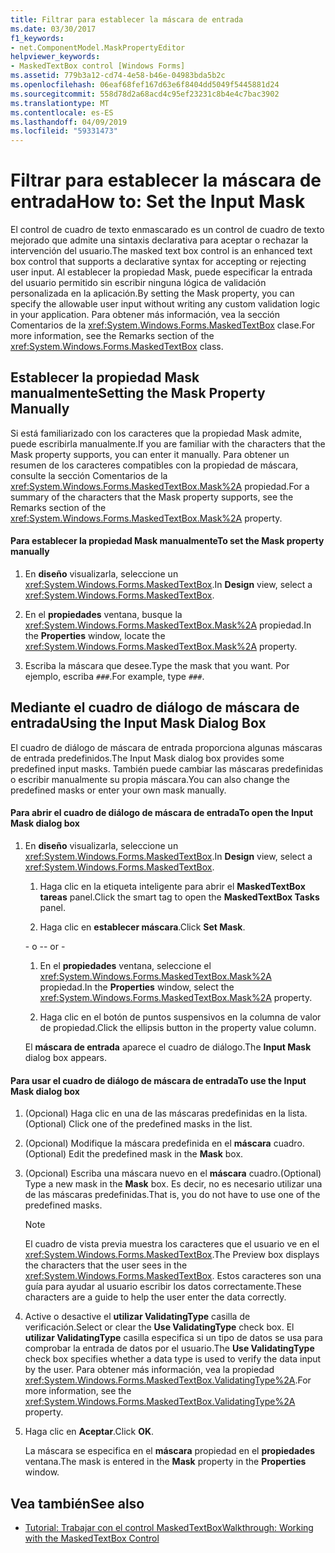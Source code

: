 ```yaml
---
title: Filtrar para establecer la máscara de entrada
ms.date: 03/30/2017
f1_keywords:
- net.ComponentModel.MaskPropertyEditor
helpviewer_keywords:
- MaskedTextBox control [Windows Forms]
ms.assetid: 779b3a12-cd74-4e58-b46e-04983bda5b2c
ms.openlocfilehash: 06eaf68fef167d63e6f8404dd5049f5445881d24
ms.sourcegitcommit: 558d78d2a68acd4c95ef23231c8b4e4c7bac3902
ms.translationtype: MT
ms.contentlocale: es-ES
ms.lasthandoff: 04/09/2019
ms.locfileid: "59331473"
---
```

# <a name="how-to-set-the-input-mask"></a><span data-ttu-id="3c505-102">Filtrar para establecer la máscara de entrada</span><span class="sxs-lookup"><span data-stu-id="3c505-102">How to: Set the Input Mask</span></span>
<span data-ttu-id="3c505-103">El control de cuadro de texto enmascarado es un control de cuadro de texto mejorado que admite una sintaxis declarativa para aceptar o rechazar la intervención del usuario.</span><span class="sxs-lookup"><span data-stu-id="3c505-103">The masked text box control is an enhanced text box control that supports a declarative syntax for accepting or rejecting user input.</span></span> <span data-ttu-id="3c505-104">Al establecer la propiedad Mask, puede especificar la entrada del usuario permitido sin escribir ninguna lógica de validación personalizada en la aplicación.</span><span class="sxs-lookup"><span data-stu-id="3c505-104">By setting the Mask property, you can specify the allowable user input without writing any custom validation logic in your application.</span></span> <span data-ttu-id="3c505-105">Para obtener más información, vea la sección Comentarios de la <xref:System.Windows.Forms.MaskedTextBox> clase.</span><span class="sxs-lookup"><span data-stu-id="3c505-105">For more information, see the Remarks section of the <xref:System.Windows.Forms.MaskedTextBox> class.</span></span>  
  
## <a name="setting-the-mask-property-manually"></a><span data-ttu-id="3c505-106">Establecer la propiedad Mask manualmente</span><span class="sxs-lookup"><span data-stu-id="3c505-106">Setting the Mask Property Manually</span></span>  
 <span data-ttu-id="3c505-107">Si está familiarizado con los caracteres que la propiedad Mask admite, puede escribirla manualmente.</span><span class="sxs-lookup"><span data-stu-id="3c505-107">If you are familiar with the characters that the Mask property supports, you can enter it manually.</span></span> <span data-ttu-id="3c505-108">Para obtener un resumen de los caracteres compatibles con la propiedad de máscara, consulte la sección Comentarios de la <xref:System.Windows.Forms.MaskedTextBox.Mask%2A> propiedad.</span><span class="sxs-lookup"><span data-stu-id="3c505-108">For a summary of the characters that the Mask property supports, see the Remarks section of the <xref:System.Windows.Forms.MaskedTextBox.Mask%2A> property.</span></span>  
  
#### <a name="to-set-the-mask-property-manually"></a><span data-ttu-id="3c505-109">Para establecer la propiedad Mask manualmente</span><span class="sxs-lookup"><span data-stu-id="3c505-109">To set the Mask property manually</span></span>  
  
1. <span data-ttu-id="3c505-110">En **diseño** visualizarla, seleccione un <xref:System.Windows.Forms.MaskedTextBox>.</span><span class="sxs-lookup"><span data-stu-id="3c505-110">In **Design** view, select a <xref:System.Windows.Forms.MaskedTextBox>.</span></span>  
  
2. <span data-ttu-id="3c505-111">En el **propiedades** ventana, busque la <xref:System.Windows.Forms.MaskedTextBox.Mask%2A> propiedad.</span><span class="sxs-lookup"><span data-stu-id="3c505-111">In the **Properties** window, locate the <xref:System.Windows.Forms.MaskedTextBox.Mask%2A> property.</span></span>  
  
3. <span data-ttu-id="3c505-112">Escriba la máscara que desee.</span><span class="sxs-lookup"><span data-stu-id="3c505-112">Type the mask that you want.</span></span> <span data-ttu-id="3c505-113">Por ejemplo, escriba `###`.</span><span class="sxs-lookup"><span data-stu-id="3c505-113">For example, type `###`.</span></span>  
  
## <a name="using-the-input-mask-dialog-box"></a><span data-ttu-id="3c505-114">Mediante el cuadro de diálogo de máscara de entrada</span><span class="sxs-lookup"><span data-stu-id="3c505-114">Using the Input Mask Dialog Box</span></span>  
 <span data-ttu-id="3c505-115">El cuadro de diálogo de máscara de entrada proporciona algunas máscaras de entrada predefinidos.</span><span class="sxs-lookup"><span data-stu-id="3c505-115">The Input Mask dialog box provides some predefined input masks.</span></span> <span data-ttu-id="3c505-116">También puede cambiar las máscaras predefinidas o escribir manualmente su propia máscara.</span><span class="sxs-lookup"><span data-stu-id="3c505-116">You can also change the predefined masks or enter your own mask manually.</span></span>  
  
#### <a name="to-open-the-input-mask-dialog-box"></a><span data-ttu-id="3c505-117">Para abrir el cuadro de diálogo de máscara de entrada</span><span class="sxs-lookup"><span data-stu-id="3c505-117">To open the Input Mask dialog box</span></span>  
  
1. <span data-ttu-id="3c505-118">En **diseño** visualizarla, seleccione un <xref:System.Windows.Forms.MaskedTextBox>.</span><span class="sxs-lookup"><span data-stu-id="3c505-118">In **Design** view, select a <xref:System.Windows.Forms.MaskedTextBox>.</span></span>  
  
    1.  <span data-ttu-id="3c505-119">Haga clic en la etiqueta inteligente para abrir el **MaskedTextBox tareas** panel.</span><span class="sxs-lookup"><span data-stu-id="3c505-119">Click the smart tag to open the **MaskedTextBox Tasks** panel.</span></span>  
  
    2.  <span data-ttu-id="3c505-120">Haga clic en **establecer máscara**.</span><span class="sxs-lookup"><span data-stu-id="3c505-120">Click **Set Mask**.</span></span>  
  
     <span data-ttu-id="3c505-121">\- o -</span><span class="sxs-lookup"><span data-stu-id="3c505-121">\- or -</span></span>  
  
    1.  <span data-ttu-id="3c505-122">En el **propiedades** ventana, seleccione el <xref:System.Windows.Forms.MaskedTextBox.Mask%2A> propiedad.</span><span class="sxs-lookup"><span data-stu-id="3c505-122">In the **Properties** window, select the <xref:System.Windows.Forms.MaskedTextBox.Mask%2A> property.</span></span>  
  
    2.  <span data-ttu-id="3c505-123">Haga clic en el botón de puntos suspensivos en la columna de valor de propiedad.</span><span class="sxs-lookup"><span data-stu-id="3c505-123">Click the ellipsis button in the property value column.</span></span>  
  
     <span data-ttu-id="3c505-124">El **máscara de entrada** aparece el cuadro de diálogo.</span><span class="sxs-lookup"><span data-stu-id="3c505-124">The **Input Mask** dialog box appears.</span></span>  
  
#### <a name="to-use-the-input-mask-dialog-box"></a><span data-ttu-id="3c505-125">Para usar el cuadro de diálogo de máscara de entrada</span><span class="sxs-lookup"><span data-stu-id="3c505-125">To use the Input Mask dialog box</span></span>  
  
1. <span data-ttu-id="3c505-126">(Opcional) Haga clic en una de las máscaras predefinidas en la lista.</span><span class="sxs-lookup"><span data-stu-id="3c505-126">(Optional) Click one of the predefined masks in the list.</span></span>  
  
2. <span data-ttu-id="3c505-127">(Opcional) Modifique la máscara predefinida en el **máscara** cuadro.</span><span class="sxs-lookup"><span data-stu-id="3c505-127">(Optional) Edit the predefined mask in the **Mask** box.</span></span>  
  
3. <span data-ttu-id="3c505-128">(Opcional) Escriba una máscara nuevo en el **máscara** cuadro.</span><span class="sxs-lookup"><span data-stu-id="3c505-128">(Optional) Type a new mask in the **Mask** box.</span></span> <span data-ttu-id="3c505-129">Es decir, no es necesario utilizar una de las máscaras predefinidas.</span><span class="sxs-lookup"><span data-stu-id="3c505-129">That is, you do not have to use one of the predefined masks.</span></span>  
  
    > [!NOTE]
    >  <span data-ttu-id="3c505-130">El cuadro de vista previa muestra los caracteres que el usuario ve en el <xref:System.Windows.Forms.MaskedTextBox>.</span><span class="sxs-lookup"><span data-stu-id="3c505-130">The Preview box displays the characters that the user sees in the <xref:System.Windows.Forms.MaskedTextBox>.</span></span> <span data-ttu-id="3c505-131">Estos caracteres son una guía para ayudar al usuario escribir los datos correctamente.</span><span class="sxs-lookup"><span data-stu-id="3c505-131">These characters are a guide to help the user enter the data correctly.</span></span>  
  
4. <span data-ttu-id="3c505-132">Active o desactive el **utilizar ValidatingType** casilla de verificación.</span><span class="sxs-lookup"><span data-stu-id="3c505-132">Select or clear the **Use ValidatingType** check box.</span></span> <span data-ttu-id="3c505-133">El **utilizar ValidatingType** casilla especifica si un tipo de datos se usa para comprobar la entrada de datos por el usuario.</span><span class="sxs-lookup"><span data-stu-id="3c505-133">The **Use ValidatingType** check box specifies whether a data type is used to verify the data input by the user.</span></span> <span data-ttu-id="3c505-134">Para obtener más información, vea la propiedad <xref:System.Windows.Forms.MaskedTextBox.ValidatingType%2A>.</span><span class="sxs-lookup"><span data-stu-id="3c505-134">For more information, see the <xref:System.Windows.Forms.MaskedTextBox.ValidatingType%2A> property.</span></span>  
  
5. <span data-ttu-id="3c505-135">Haga clic en **Aceptar**.</span><span class="sxs-lookup"><span data-stu-id="3c505-135">Click **OK**.</span></span>  
  
     <span data-ttu-id="3c505-136">La máscara se especifica en el **máscara** propiedad en el **propiedades** ventana.</span><span class="sxs-lookup"><span data-stu-id="3c505-136">The mask is entered in the **Mask** property in the **Properties** window.</span></span>  
  
## <a name="see-also"></a><span data-ttu-id="3c505-137">Vea también</span><span class="sxs-lookup"><span data-stu-id="3c505-137">See also</span></span>

- [<span data-ttu-id="3c505-138">Tutorial: Trabajar con el control MaskedTextBox</span><span class="sxs-lookup"><span data-stu-id="3c505-138">Walkthrough: Working with the MaskedTextBox Control</span></span>](walkthrough-working-with-the-maskedtextbox-control.md)
